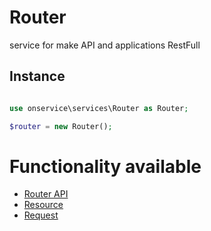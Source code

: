 # Router
service for make API and applications RestFull

## Instance 

```php

use onservice\services\Router as Router;

$router = new Router();
```

# Functionality available

- [Router API](sub/router_api.md)
- [Resource](sub/router_resource.md)
- [Request](sub/router_request.md)

